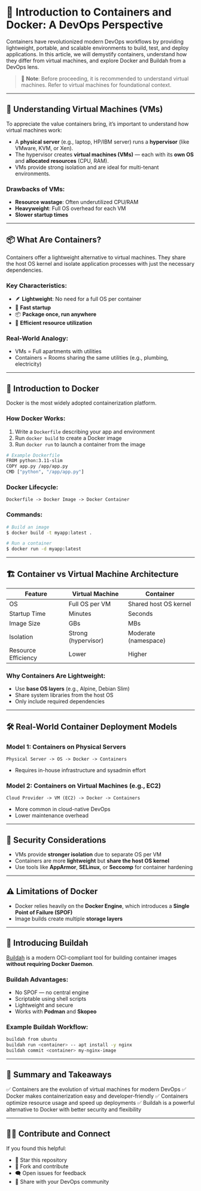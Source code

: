 # 🚀 Introduction to Containers and Docker: A DevOps Perspective

Containers have revolutionized modern DevOps workflows by providing lightweight, portable, and scalable environments to build, test, and deploy applications. In this article, we will demystify containers, understand how they differ from virtual machines, and explore Docker and Buildah from a DevOps lens.

> 📌 **Note**: Before proceeding, it is recommended to understand virtual machines. Refer to virtual machines for foundational context.

---

## 🧱 Understanding Virtual Machines (VMs)

To appreciate the value containers bring, it’s important to understand how virtual machines work:

* A **physical server** (e.g., laptop, HP/IBM server) runs a **hypervisor** (like VMware, KVM, or Xen).
* The hypervisor creates **virtual machines (VMs)** — each with its **own OS** and **allocated resources** (CPU, RAM).
* VMs provide strong isolation and are ideal for multi-tenant environments.

### Drawbacks of VMs:

* **Resource wastage**: Often underutilized CPU/RAM
* **Heavyweight**: Full OS overhead for each VM
* **Slower startup times**

---

## 📦 What Are Containers?

Containers offer a lightweight alternative to virtual machines. They share the host OS kernel and isolate application processes with just the necessary dependencies.

### Key Characteristics:

* 🪶 **Lightweight**: No need for a full OS per container
* 🚀 **Fast startup**
* 📦 **Package once, run anywhere**
* 🔁 **Efficient resource utilization**

### Real-World Analogy:

* VMs = Full apartments with utilities
* Containers = Rooms sharing the same utilities (e.g., plumbing, electricity)

---

## 🐳 Introduction to Docker

Docker is the most widely adopted containerization platform.

### How Docker Works:

1. Write a `Dockerfile` describing your app and environment
2. Run `docker build` to create a Docker image
3. Run `docker run` to launch a container from the image

```bash
# Example Dockerfile
FROM python:3.11-slim
COPY app.py /app/app.py
CMD ["python", "/app/app.py"]
```

### Docker Lifecycle:

```text
Dockerfile -> Docker Image -> Docker Container
```

### Commands:

```bash
# Build an image
$ docker build -t myapp:latest .

# Run a container
$ docker run -d myapp:latest
```

---

## 🏗️ Container vs Virtual Machine Architecture

| Feature             | Virtual Machine     | Container             |
| ------------------- | ------------------- | --------------------- |
| OS                  | Full OS per VM      | Shared host OS kernel |
| Startup Time        | Minutes             | Seconds               |
| Image Size          | GBs                 | MBs                   |
| Isolation           | Strong (hypervisor) | Moderate (namespace)  |
| Resource Efficiency | Lower               | Higher                |

### Why Containers Are Lightweight:

* Use **base OS layers** (e.g., Alpine, Debian Slim)
* Share system libraries from the host OS
* Only include required dependencies

---

## 🛠️ Real-World Container Deployment Models

### Model 1: Containers on Physical Servers

```text
Physical Server -> OS -> Docker -> Containers
```

* Requires in-house infrastructure and sysadmin effort

### Model 2: Containers on Virtual Machines (e.g., EC2)

```text
Cloud Provider -> VM (EC2) -> Docker -> Containers
```

* More common in cloud-native DevOps
* Lower maintenance overhead

---

## 🔐 Security Considerations

* VMs provide **stronger isolation** due to separate OS per VM
* Containers are more **lightweight** but **share the host OS kernel**
* Use tools like **AppArmor**, **SELinux**, or **Seccomp** for container hardening

---

## ⚠️ Limitations of Docker

* Docker relies heavily on the **Docker Engine**, which introduces a **Single Point of Failure (SPOF)**
* Image builds create multiple **storage layers**

---

## 🔧 Introducing Buildah

[Buildah](https://buildah.io/) is a modern OCI-compliant tool for building container images **without requiring Docker Daemon**.

### Buildah Advantages:

* No SPOF — no central engine
* Scriptable using shell scripts
* Lightweight and secure
* Works with **Podman** and **Skopeo**

### Example Buildah Workflow:

```bash
buildah from ubuntu
buildah run <container> -- apt install -y nginx
buildah commit <container> my-nginx-image
```

---

## 📘 Summary and Takeaways

✅ Containers are the evolution of virtual machines for modern DevOps
✅ Docker makes containerization easy and developer-friendly
✅ Containers optimize resource usage and speed up deployments
✅ Buildah is a powerful alternative to Docker with better security and flexibility

---

## 🧑‍💻 Contribute and Connect

If you found this helpful:

* 🌟 Star this repository
* 🍴 Fork and contribute
* 🗨️ Open issues for feedback
* 👥 Share with your DevOps community

